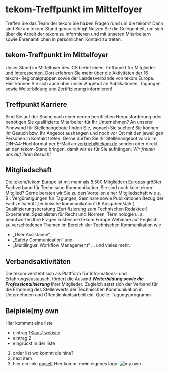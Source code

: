 # tekom-Treffpunkt im Mittelfoyer
Treffen Sie das Team der tekom 
Sie haben Fragen rund um die tekom? Dann sind Sie am tekom-Stand genau
richtig! Nutzen Sie die Gelegenheit, um sich über die Arbeit der tekom zu
informieren und mit unseren Mitarbeitern sowie Ehrenamtlichen in persönlichen
Kontakt zu treten.
## tekom-Treffpunkt im Mittelfoyer
Unser Stand im Mittelfoyer des ICS bietet einen
Treffpunkt für Mitglieder und Interessenten. Dort
erfahren Sie mehr über die Aktivitäten der 16 tekom-
Regionalgruppen sowie der Landesverbände
von tekom Europe.
Hier können Sie sich auch über unser Angebot
an Publikationen, Tagungen sowie Weiterbildung
und Zertifizierung informieren!
## Treffpunkt Karriere
Sind Sie auf der Suche nach einer neuen
beruflichen Herausforderung oder benötigen
Sie qualifizierte Mitarbeiter für Ihr Unternehmen?
An unserer Pinnwand für Stellenangebote
finden Sie, wonach Sie suchen! Sie können
Ihr Gesuch bzw. Ihr Angebot aushängen und
noch vor Ort mit den jeweiligen Personen
in Kontakt treten.
Gerne dürfen Sie Ihr Stellenangebot
vorab im DIN-A4-Hochformat per E-Mail
an vertrieb@tekom.de senden oder
direkt an den tekom-Stand bringen,
damit wir es für Sie aufhängen.
_Wir freuen uns auf Ihren Besuch!_
## Mitgliedschaft
Die tekom/tekom Europe ist mit mehr als 8.500 Mitgliedern Europas größter Fachverband
für Technische Kommunikation. Sie sind noch kein tekom-Mitglied?
Gerne beraten wir Sie zu den Vorteilen einer Mitgliedschaft wie z. B.:
Vergünstigungen für Tagungen, Seminare sowie Publikationen
Bezug der Fachzeitschrift ‚technische kommunikation‘ (6 Ausgaben/Jahr)
Qualifizierungsberatung (Zertifizierung zum Technischen Redakteur)
Expertenrat: Spezialisten für Recht und Normen, Terminologie u. a. beantworten Ihre Fragen
kostenlose tekom Europe Webinare auf Englisch zu verschiedenen Themen im Bereich 
der Technischen Kommunikation wie 
* „User Assistance“, 
* „Safety Communication“ und 
* „Multilingual Workflow Management“
... und vieles mehr.
## Verbandsaktivitäten
Die tekom versteht sich als Plattform für Informations-
und Erfahrungsaustausch, fördert die Ausund
**_Weiterbildung sowie die Professionalisierung_**
ihrer Mitglieder. Zugleich setzt sich der Verband
für die Erhöhung des Stellenwerts der Technischen
Kommunikation in Unternehmen und Öffentlichkeitsarbeit ein.
Quelle: Tagungsprogramm
## Beipiele[my own
Hier kommmt eine liste
* eintrag 1[Klaus' website](http://www.daube.ch/z_designs/ddd_logo.gif/)
* eintrag 2
 * eingrückt in der liste
 1. order list wo kommt die hine?
 2. next item
 3. hier ein link: [myself](http://daube.ch/)
Hier kommt mein eigenes logo: ![my own](http://www.daube.ch/z_designs/ddd_logo.gif/)
